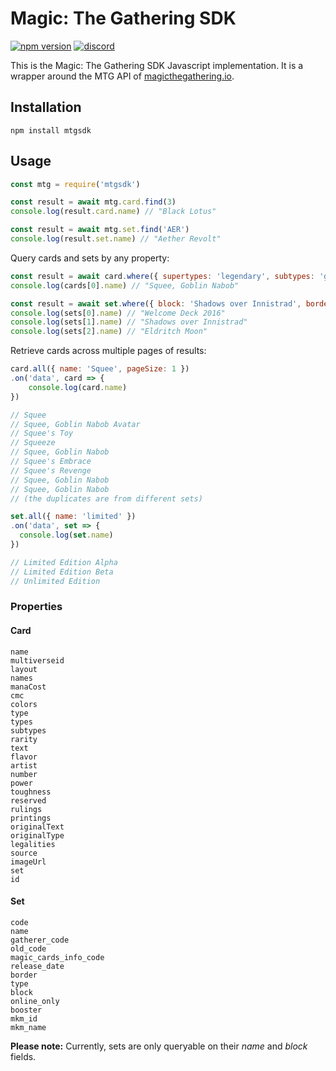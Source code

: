 # Magic: The Gathering SDK

[![npm version](https://img.shields.io/npm/v/mtgsdk)](https://www.npmjs.com/package/mtgsdk)
[![discord](https://img.shields.io/badge/discord-mtg%20developers-738bd7.svg)](https://discord.gg/qwGJNnP)

This is the Magic: The Gathering SDK Javascript implementation. It is a wrapper around the MTG API of [magicthegathering.io](http://magicthegathering.io/).

## Installation

```
npm install mtgsdk
```

## Usage
```js
const mtg = require('mtgsdk')

const result = await mtg.card.find(3)
console.log(result.card.name) // "Black Lotus"

const result = await mtg.set.find('AER')
console.log(result.set.name) // "Aether Revolt"
```

Query cards and sets by any property:

```js
const result = await card.where({ supertypes: 'legendary', subtypes: 'goblin' })
console.log(cards[0].name) // "Squee, Goblin Nabob"

const result = await set.where({ block: 'Shadows over Innistrad', border: 'black' })
console.log(sets[0].name) // "Welcome Deck 2016"
console.log(sets[1].name) // "Shadows over Innistrad"
console.log(sets[2].name) // "Eldritch Moon"
```

Retrieve cards across multiple pages of results:

```js
card.all({ name: 'Squee', pageSize: 1 })
.on('data', card => {
    console.log(card.name)
})

// Squee
// Squee, Goblin Nabob Avatar
// Squee's Toy
// Squeeze
// Squee, Goblin Nabob
// Squee's Embrace
// Squee's Revenge
// Squee, Goblin Nabob
// Squee, Goblin Nabob
// (the duplicates are from different sets)

set.all({ name: 'limited' })
.on('data', set => {
  console.log(set.name)
})

// Limited Edition Alpha
// Limited Edition Beta
// Unlimited Edition
```

### Properties

#### Card

    name
    multiverseid
    layout
    names
    manaCost
    cmc
    colors
    type
    types
    subtypes
    rarity
    text
    flavor
    artist
    number
    power
    toughness
    reserved
    rulings
    printings
    originalText
    originalType
    legalities
    source
    imageUrl
    set
    id

#### Set

    code
    name
    gatherer_code
    old_code
    magic_cards_info_code
    release_date
    border
    type
    block
    online_only
    booster
    mkm_id
    mkm_name

**Please note:** Currently, sets are only queryable on their _name_ and _block_ fields.
